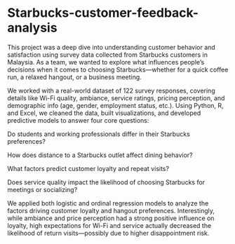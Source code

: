 # Starbucks-customer-feedback-analysis
  This project was a deep dive into understanding customer behavior and satisfaction using survey data collected from Starbucks customers in Malaysia. As a team, we wanted to explore what influences people’s decisions when it comes to choosing Starbucks—whether for a quick coffee run, a relaxed hangout, or a business meeting.

We worked with a real-world dataset of 122 survey responses, covering details like Wi-Fi quality, ambiance, service ratings, pricing perception, and demographic info (age, gender, employment status, etc.). Using Python, R, and Excel, we cleaned the data, built visualizations, and developed predictive models to answer four core questions:

Do students and working professionals differ in their Starbucks preferences?

How does distance to a Starbucks outlet affect dining behavior?

What factors predict customer loyalty and repeat visits?

Does service quality impact the likelihood of choosing Starbucks for meetings or socializing?

We applied both logistic and ordinal regression models to analyze the factors driving customer loyalty and hangout preferences. Interestingly, while ambiance and price perception had a strong positive influence on loyalty, high expectations for Wi-Fi and service actually decreased the likelihood of return visits—possibly due to higher disappointment risk.
